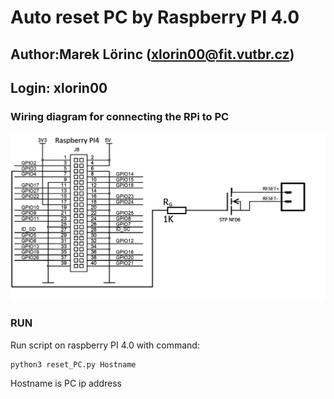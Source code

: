 # Auto reset PC by Raspberry PI 4.0

## Author:Marek Lörinc (xlorin00@fit.vutbr.cz)
## Login: xlorin00


### Wiring diagram for connecting the RPi to PC
![Diagram](scheme_reset.png)

### RUN
Run script on raspberry PI 4.0 with command:
```
python3 reset_PC.py Hostname
```
Hostname is PC ip address